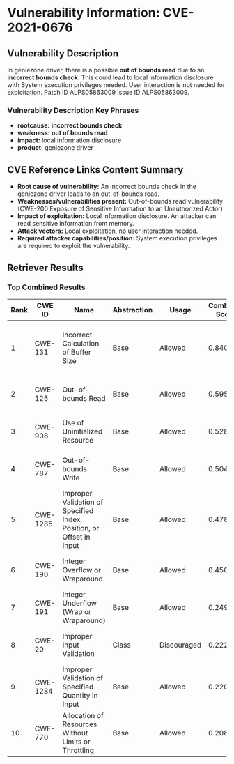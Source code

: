 # Vulnerability Information: CVE-2021-0676

## Vulnerability Description
In geniezone driver, there is a possible **out of bounds read** due to an **incorrect bounds check**. This could lead to local information disclosure with System execution privileges needed. User interaction is not needed for exploitation. Patch ID ALPS05863009 Issue ID ALPS05863009.

### Vulnerability Description Key Phrases
- **rootcause:** **incorrect bounds check**
- **weakness:** **out of bounds read**
- **impact:** local information disclosure
- **product:** geniezone driver

## CVE Reference Links Content Summary
- **Root cause of vulnerability:** An incorrect bounds check in the geniezone driver leads to an out-of-bounds read.
- **Weaknesses/vulnerabilities present:** Out-of-bounds read vulnerability (CWE-200 Exposure of Sensitive Information to an Unauthorized Actor)
- **Impact of exploitation:** Local information disclosure. An attacker can read sensitive information from memory.
- **Attack vectors:** Local exploitation, no user interaction needed.
- **Required attacker capabilities/position:** System execution privileges are required to exploit the vulnerability.

## Retriever Results

### Top Combined Results

| Rank | CWE ID | Name | Abstraction | Usage | Combined Score | Retrievers | Individual Scores |
|------|--------|------|-------------|-------|---------------|------------|-------------------|
| 1 | CWE-131 | Incorrect Calculation of Buffer Size | Base | Allowed | 0.8406 | dense, sparse, graph | dense: 0.531, sparse: 0.443, graph: 0.899 |
| 2 | CWE-125 | Out-of-bounds Read | Base | Allowed | 0.5951 | sparse, graph | sparse: 0.415, graph: 1.000 |
| 3 | CWE-908 | Use of Uninitialized Resource | Base | Allowed | 0.5286 | dense, sparse | dense: 0.527, sparse: 0.463 |
| 4 | CWE-787 | Out-of-bounds Write | Base | Allowed | 0.5044 | sparse, graph | sparse: 0.388, graph: 0.789 |
| 5 | CWE-1285 | Improper Validation of Specified Index, Position, or Offset in Input | Base | Allowed | 0.4781 | dense, sparse | dense: 0.546, sparse: 0.358 |
| 6 | CWE-190 | Integer Overflow or Wraparound | Base | Allowed | 0.4502 | sparse, graph | sparse: 0.411, graph: 0.602 |
| 7 | CWE-191 | Integer Underflow (Wrap or Wraparound) | Base | Allowed | 0.2492 | sparse | sparse: 0.436 |
| 8 | CWE-20 | Improper Input Validation | Class | Discouraged | 0.2228 | dense, sparse | dense: 0.527, sparse: 0.410 |
| 9 | CWE-1284 | Improper Validation of Specified Quantity in Input | Base | Allowed | 0.2203 | sparse | sparse: 0.385 |
| 10 | CWE-770 | Allocation of Resources Without Limits or Throttling | Base | Allowed | 0.2086 | sparse | sparse: 0.365 |

